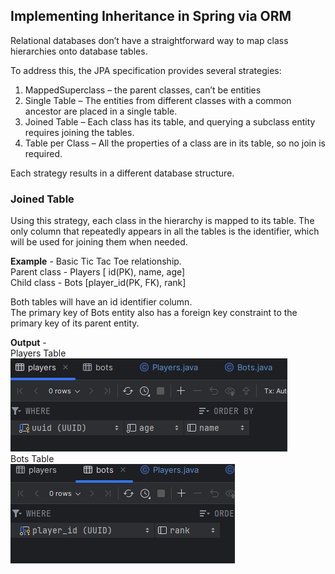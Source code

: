 ## Implementing Inheritance in Spring via ORM
Relational databases don’t have a straightforward way to map class hierarchies onto database tables.

To address this, the JPA specification provides several strategies:

1. MappedSuperclass – the parent classes, can’t be entities
2. Single Table – The entities from different classes with a common ancestor are placed in a single table.
3. Joined Table – Each class has its table, and querying a subclass entity requires joining the tables.
4. Table per Class – All the properties of a class are in its table, so no join is required.

Each strategy results in a different database structure.

### Joined Table
Using this strategy, each class in the hierarchy is mapped to its table. 
The only column that repeatedly appears in all the tables is the identifier,
which will be used for joining them when needed.

<b>Example</b> - Basic Tic Tac Toe relationship.
<br>Parent class - Players [ id(PK), name, age]
<br>Child class - Bots [player_id(PK, FK), rank]

Both tables will have an id identifier column.
<br> The primary key of Bots entity also has a foreign key constraint to the primary key of its parent entity.

<b>Output</b> - 
<br>Players Table
<br>
![Players table](players.png)
<br>Bots Table
<br>
![Bots table](bots.png)
